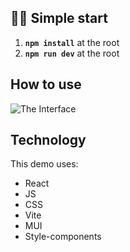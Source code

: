 ## 🏃‍♂️ Simple start
1. **`npm install`** at the root
2. **`npm run dev`** at the root

## How to use

![The Interface](./public/SearchCar.gif)

## Technology

This demo uses:

- React
- JS
- CSS
- Vite
- MUI
- Style-components